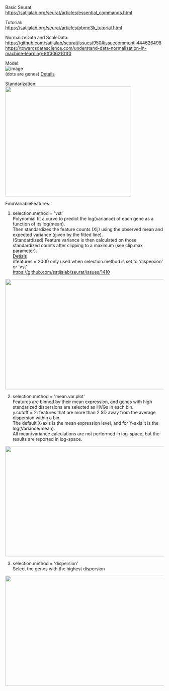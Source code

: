 Basic Seurat: <br>
https://satijalab.org/seurat/articles/essential_commands.html

Tutorial: <br>
https://satijalab.org/seurat/articles/pbmc3k_tutorial.html

NormalizeData and ScaleData: <br>
https://github.com/satijalab/seurat/issues/950#issuecomment-444626498 <br>
https://towardsdatascience.com/understand-data-normalization-in-machine-learning-8ff3062101f0

Model:  <br>
![image](https://user-images.githubusercontent.com/77600778/121617000-a5427d00-ca29-11eb-9e7d-b7d5ad3d3507.png) <br>
(dots are genes) [Details](https://www.nature.com/articles/nmeth.2930/figures/2)

Standarization: <br>
<img src="https://user-images.githubusercontent.com/77600778/120001621-9673b900-bf99-11eb-873d-da6c0e5a9fb9.png" width="400" height="350">

FindVariableFeatures:<br>
1. selection.method = 'vst'<br>
Polynomial fit a curve to predict the log(variance) of each gene as a function of its log(mean). <br>
Then standardizes the feature counts (Xij) using the observed mean and expected variance (given by the fitted line). <br>
(Standardized) Feature variance is then calculated on those standardized counts after clipping to a maximum (see clip.max parameter). <br>
[Detials](https://doi.org/10.1016/j.cell.2019.05.031) <br>
nfeatures = 2000 only used when selection.method is set to 'dispersion' or 'vst' <br>
https://github.com/satijalab/seurat/issues/1410 <br>
<img src="https://user-images.githubusercontent.com/77600778/121581966-149d7a00-c9f4-11eb-918a-bda02186c318.png" width="550" height="350">

2. selection.method = 'mean.var.plot'<br>
Features are binned by their mean expression, and genes with high standarized dispersions are selected as HVGs in each bin. <br>
y.cutoff = 2: features that are more than 2 SD away from the average dispersion within a bin. <br>
The default X-axis is the mean expression level, and for Y-axis it is the log(Variance/mean). <br>
All mean/variance calculations are not performed in log-space, but the results are reported in log-space. <br>
<img src="https://user-images.githubusercontent.com/77600778/121618040-bbe9d380-ca2b-11eb-9091-c288611df4cb.png" width="550" height="350">

3. selection.method = 'dispersion'<br>
Select the genes with the highest dispersion <br>
<img src="https://user-images.githubusercontent.com/77600778/121618067-c60bd200-ca2b-11eb-8d95-1d4f5f02227c.png" width="550" height="350">


